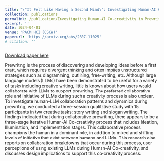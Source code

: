 ```yaml
---
title: "\"It Felt Like Having a Second Mind\": Investigating Human-AI Co-creativity in Prewriting with Large Language Models"
collection: publications
permalink: /publication/Investigating Human-AI Co-creativity in Prewriting with Large Language Models
excerpt: ''
date: 2024-04-01
venue: 'PACM HCI (CSCW)'
paperurl: 'https://arxiv.org/abs/2307.11025'
# citation: ''
---
```


<a href='http://llewynwan.github.io/files/CSCW24_Co-creativity_in_Prewriting.pdf'>Download paper here</a>

Prewriting is the process of discovering and developing ideas before a first draft, which requires divergent thinking and often implies unstructured strategies such as diagramming, outlining, free-writing, etc. Although large language models (LLMs) have been demonstrated to be useful for a variety of tasks including creative writing, little is known about how users would collaborate with LLMs to support prewriting. The preferred collaborative role and initiative of LLMs during such a creativity process is also unclear. To investigate human-LLM collaboration patterns and dynamics during prewriting, we conducted a three-session qualitative study with 15 participants in two creative tasks: story writing and slogan writing. The findings indicated that during collaborative prewriting, there appears to be a three-stage iterative Human-AI Co-creativity process that includes Ideation, Illumination, and Implementation stages. This collaborative process champions the human in a dominant role, in addition to mixed and shifting levels of initiative that exist between humans and LLMs. This research also reports on collaboration breakdowns that occur during this process, user perceptions of using existing LLMs during Human-AI Co-creativity, and discusses design implications to support this co-creativity process.